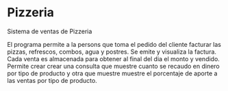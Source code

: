 # Pizzeria
Sistema de ventas de Pizzeria

El programa permite a la persons que toma el pedido del cliente facturar las pizzas, refrescos, combos, agua y postres. 
Se emite y visualiza la factura. 
Cada venta es almacenada para obtener al final del dia el monto y vendido.
Permite crear crear una consulta que muestre cuanto se recaudo en dinero por tipo de producto y otra que muestre muestre el porcentaje de aporte a las ventas por tipo de producto.

